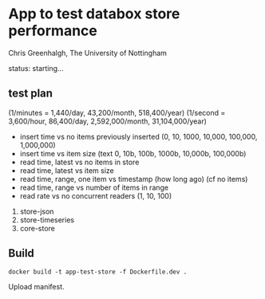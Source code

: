 # App to test databox store performance

Chris Greenhalgh, The University of Nottingham

status: starting...

## test plan

(1/minutes = 1,440/day, 43,200/month, 518,400/year)
(1/second = 3,600/hour, 86,400/day, 2,592,000/month, 31,104,000/year)

- insert time vs no items previously inserted (0, 10, 1000, 10,000, 100,000, 1,000,000)
- insert time vs item size (text 0, 10b, 100b, 1000b, 10,000b, 100,000b)
- read time, latest vs no items in store
- read time, latest vs item size
- read time, range, one item vs timestamp (how long ago) (cf no items)
- read time, range vs number of items in range
- read rate vs no concurrent readers (1, 10, 100)

1) store-json
2) store-timeseries
3) core-store

## Build

```
docker build -t app-test-store -f Dockerfile.dev .
```

Upload manifest.
